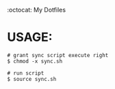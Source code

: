 :octocat: My Dotfiles

# USAGE:
```
# grant sync script execute right
$ chmod -x sync.sh

# run script
$ source sync.sh
```

